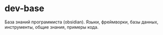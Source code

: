 # dev-base

База знаний программиста (obsidian). 
Языки, фреймворки, базы данных, инструменты, общие знания, примеры кода.